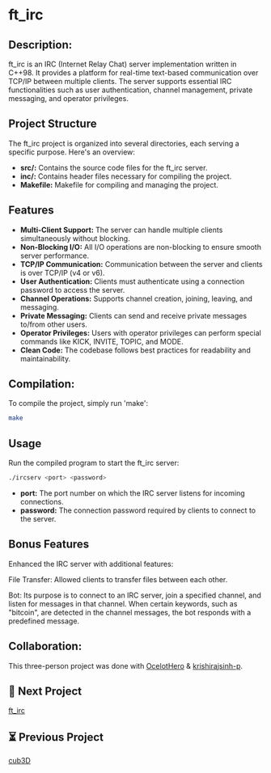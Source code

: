 # ft_irc


## Description:

ft_irc is an IRC (Internet Relay Chat) server implementation written in C++98. It provides a platform for real-time text-based communication over TCP/IP between multiple clients. The server supports essential IRC functionalities such as user authentication, channel management, private messaging, and operator privileges.
## Project Structure

The ft_irc project is organized into several directories, each serving a specific purpose. Here's an overview:

- **src/:** Contains the source code files for the ft_irc server.
- **inc/:** Contains header files necessary for compiling the project.
- **Makefile:** Makefile for compiling and managing the project.

## Features

- **Multi-Client Support:** The server can handle multiple clients simultaneously without blocking.
- **Non-Blocking I/O:** All I/O operations are non-blocking to ensure smooth server performance.
- **TCP/IP Communication:** Communication between the server and clients is over TCP/IP (v4 or v6).
- **User Authentication:** Clients must authenticate using a connection password to access the server.
- **Channel Operations:** Supports channel creation, joining, leaving, and messaging.
- **Private Messaging:** Clients can send and receive private messages to/from other users.
- **Operator Privileges:** Users with operator privileges can perform special commands like KICK, INVITE, TOPIC, and MODE.
- **Clean Code:** The codebase follows best practices for readability and maintainability.

## Compilation:

To compile the project, simply run 'make':

```bash
make
```
## Usage 
Run the compiled program to start the ft_irc server:

```bash
./ircserv <port> <password>
```
- **port:** The port number on which the IRC server listens for incoming connections.
- **password:** The connection password required by clients to connect to the server.

## Bonus Features
Enhanced the IRC server with additional features:

File Transfer: Allowed clients to transfer files between each other.

Bot: Its purpose is to connect to an IRC server, join a specified channel, and listen for messages in that channel. When certain keywords, such as "bitcoin", are detected in the channel messages, the bot responds with a predefined message.
## Collaboration:

This three-person project was done with [OcelotHero](https://github.com/OcelotHero) & [krishirajsinh-p](https://github.com/krishirajsinh-p).

## 🚀 Next Project

[ft_irc](https://github.com/adhaka-afk/CPP04)

## ⏳ Previous Project

[cub3D](https://github.com/adhaka-afk/cub3D)
